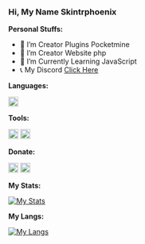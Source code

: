 ### Hi, My Name Skintrphoenix


**Personal Stuffs:**

- 🔭 I’m Creator Plugins Pocketmine
- 🔧 I’m Creator Website php
- 🌱 I’m Currently Learning JavaScript
- 📞 My Discord [Click Here](https://discord.gg/HtYd8jfQAh)


**Languages:**

[<code><img alt="Php" height="20px" src="https://seeklogo.com/images/P/PHP-logo-0B2FDC4529-seeklogo.com.png"/></code>](https://www.php.net/)

**Tools:**

[<code><img alt="PocketMine" height="20px" src="https://avatars3.githubusercontent.com/u/3150836?s=200&v=4"/></code>](https://github.com/pmmp/PocketMine-MP)
[<code><img alt="Poggit" height="20px" src="https://avatars2.githubusercontent.com/u/22427965?s=400&u=ab2083244b63dc147f5841cd9e5399634a8b0853&v=4"/></code>](https://poggit.pmmp.io)

**Donate:**

[<code><img alt="Saweria" height="20px" src="https://encrypted-tbn0.gstatic.com/images?q=tbn%3AANd9GcSBHDZyBywq4Sxvmd65UfQYGdnAzbcSkRFJyg&usqp=CAU"/></code>](https://saweria.co/Skintrphoenix)
[<code><img alt="Paypal" height="20px" src="https://encrypted-tbn0.gstatic.com/images?q=tbn:ANd9GcQZtu0A0ei_zJNYA2SjujzpX1MFs4j348OIuNtQSj8JBOJuy-LCwx7CzuQ&s=10"/></code>](https://paypal.me/Skintrphoenix)

**My Stats:**

[![My Stats](https://github-readme-stats.vercel.app//api?username=Skintrphoenix&show_icons=true&count_private=true&hide_title=true&bg_color=30,3668B5,12254D&title_color=fff&text_color=fff)](https://github.com/Skintrphoenix/)

**My Langs:**

[![My Langs](https://github-readme-stats.vercel.app/api/top-langs/?username=Skintrphoenix&layout=compact&bg_color=30,3668B5,12254D&title_color=fff&text_color=fff)](https://github.com/Skintrphoenix/)

